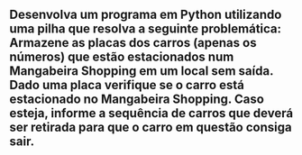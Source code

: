 ## Desenvolva um programa em Python utilizando uma pilha que resolva a seguinte problemática: Armazene as placas dos carros (apenas os números) que estão estacionados num Mangabeira Shopping em um local sem saída. Dado uma placa verifique se o carro está estacionado no Mangabeira Shopping. Caso esteja, informe a sequência de carros que deverá ser retirada para que o carro em questão consiga sair. 
